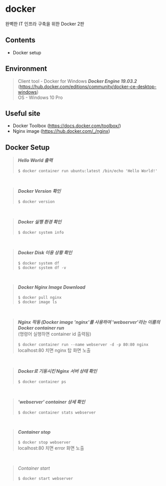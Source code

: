 # docker
완벽한 IT 인프라 구축을 위한 Docker 2판

## Contents
- Docker setup

## Environment
> Client tool - Docker for Windows ***Docker Engine 19.03.2*** (https://hub.docker.com/editions/community/docker-ce-desktop-windows)<br />
OS - Windows 10 Pro

## Useful site
- Docker Toolbox (https://docs.docker.com/toolbox/)
- Nginx image (https://hub.docker.com/_/nginx)

## Docker Setup
> ***Hello World 출력***<br /><br />
`$ docker container run ubuntu:latest /bin/echo 'Hello World!'`
<br />

> ***Docker Version 확인***<br /><br />
`$ docker version`
<br />

> ***Docker 실행 환경 확인***<br /><br />
`$ docker system info`
<br />

> ***Docker Disk 이용 상황 확인***<br /><br />
`$ docker system df`<br />
`$ docker system df -v`
<br />

> ***Docker Nginx Image Download***<br /><br />
`$ docker pull nginx`<br />
`$ docker image ls`
<br />

> ***Nginx 작동 (Docker image 'nginx'를 사용하여 'webserver'라는 이름의 Docker container run***<br />
 (명령어 실행하면 container id 출력됨)<br /><br />
`$ docker container run --name webserver -d -p 80:80 nginx`<br />
localhost:80 치면 nginx 탑 화면 노출
<br />

> ***Docker로 기동시킨 Nginx 서버 상태 확인***<br /><br />
`$ docker container ps`
<br />

> ***'webserver' container 상세 확인***<br /><br />
`$ docker container stats webserver`
<br />

> ***Container stop***<br /><br />
`$ docker stop webserver`<br />
localhost:80 치면 error 화면 노출
<br />

> *Container start*<br /><br />
`$ docker start webserver`
<br />

